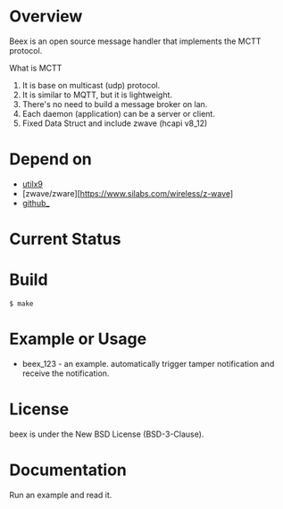 # Overview
Beex is an open source message handler that implements the MCTT protocol.

What is MCTT
1. It is base on multicast (udp) protocol.
2. It is similar to MQTT, but it is lightweight.
3. There's no need to build a message broker on lan.
4. Each daemon (application) can be a server or client.
5. Fixed Data Struct and include zwave (hcapi v8_12)

# Depend on
- [utilx9](https://github.com/lankahsu520/utilx9)
- [zwave/zware][https://www.silabs.com/wireless/z-wave]
- [github_](https://github.com/lankahsu520/github_)

# Current Status



# Build
   ```
$ make
   ```

# Example or Usage
- beex_123 - an example. automatically trigger tamper notification and receive the notification.


# License
beex is under the New BSD License (BSD-3-Clause).


# Documentation
Run an example and read it.
